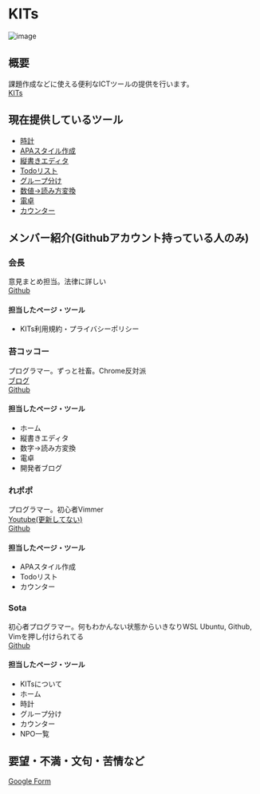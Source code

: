 # KITs

![image](https://www.kits-tools.net/assets/images/logo.png)

## 概要

課題作成などに使える便利なICTツールの提供を行います。\
[KITs](https://kits-tools.net/)

## 現在提供しているツール

- [時計](https://www.kits-tools.net/clock.html)
- [APAスタイル作成](https://www.kits-tools.net/apa.html)
- [縦書きエディタ](https://www.kits-tools.net/vertical.html)
- [Todoリスト](https://www.kits-tools.net/todo.html)
- [グループ分け](https://www.kits-tools.net/group.html)
- [数値→読み方変換](https://www.kits-tools.net/number.html)
- [電卓](https://www.kits-tools.net/calculator.html)
- [カウンター](https://www.kits-tools.net/count.html)

## メンバー紹介(Githubアカウント持っている人のみ)

### 会長

意見まとめ担当。法律に詳しい\
[Github](https://github.com/Lapis-Lazward)

#### 担当したページ・ツール

- KITs利用規約・プライバシーポリシー

### 苔コッコー

プログラマー。ずっと社畜。Chrome反対派\
[ブログ](https://blog.kokecoco.me)\
[Github](https://github.com/Kokecoco)

#### 担当したページ・ツール

- ホーム
- 縦書きエディタ
- 数字→読み方変換
- 電卓
- 開発者ブログ

### れポポ

プログラマー。初心者Vimmer\
[Youtube(更新してない)](https://www.youtube.com/@repopo)\
[Github](https://github.com/YouTuber-repopo)

#### 担当したページ・ツール

- APAスタイル作成
- Todoリスト
- カウンター

### Sota

初心者プログラマー。何もわかんない状態からいきなりWSL Ubuntu, Github, Vimを押し付けられてる\
[Github](https://github.com/Sota000-1)

#### 担当したページ・ツール

- KITsについて
- ホーム
- 時計
- グループ分け
- カウンター
- NPO一覧

## 要望・不満・文句・苦情など

[Google Form](https://docs.google.com/forms/d/e/1FAIpQLSfQ2HDfz_z1-7AvMsCKL42T2aQ3MfVlV3py0MHhBq5122tbOw/formrestricted)
